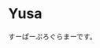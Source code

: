 <!DOCTYPE html>
<html lang="ja">
<head>
    <meta charset="utf-8">
    <title>Yusaのポートフォリオサイト</title>
    <link rel="stylesheet" href="css/styles.css"
</head>
<body>
<h1>Yusa</h1>
<p>すーぱーぷろぐらまーです。</p>

</body>
</html>
